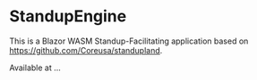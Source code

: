 # StandupEngine
This is a Blazor WASM Standup-Facilitating application based on https://github.com/Coreusa/standupland.

Available at ...
